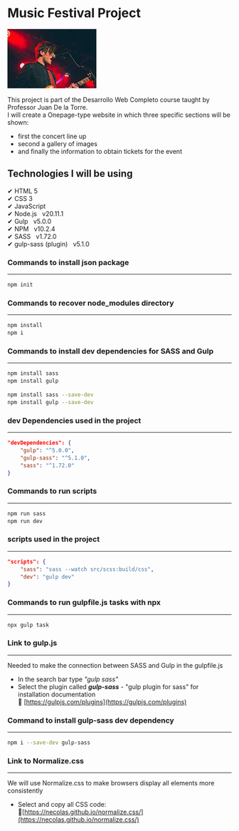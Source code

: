 # Music Festival Project

![](./img/thumb/5.jpg)

This project is part of the Desarrollo Web Completo course taught by Professor Juan De la Torre.<br>
I will create a Onepage-type website in which three specific sections will be shown:
- first the concert line up
- second a gallery of images 
- and finally the information to obtain tickets for the event  

## Technologies I will be using

✔ HTML 5 <br>
✔ CSS 3 <br>
✔ JavaScript <br>
✔ Node.js &nbsp; v20.11.1<br>
✔ Gulp &nbsp; v5.0.0<br>
✔ NPM &nbsp; v10.2.4<br>
✔ SASS &nbsp; v1.72.0<br>
✔ gulp-sass (plugin) &nbsp; v5.1.0<br>

### Commands to install json package
---

```bash
npm init
```

### Commands to recover node_modules directory
---

```bash
npm install
npm i
```

### Commands to install dev dependencies for SASS and Gulp
---

```bash
npm install sass
npm install gulp
```
```bash
npm install sass --save-dev
npm install gulp --save-dev
```

### dev Dependencies used in the project
---

```json
"devDependencies": {
    "gulp": "^5.0.0",
    "gulp-sass": "^5.1.0",
    "sass": "^1.72.0"
}
```

### Commands to run scripts 
---

```bash
npm run sass
npm run dev
```

### scripts used in the project
---

```json
"scripts": {
    "sass": "sass --watch src/scss:build/css",
    "dev": "gulp dev"
}
```

### Commands to run gulpfile.js tasks with npx
---

```bash
npx gulp task
```

### Link to gulp.js
---

Needed to make the connection between SASS and Gulp in the gulpfile.js<br>
* In the search bar type _"gulp sass"_
* Select the plugin called **_gulp-sass_** - "gulp plugin for sass" for installation documentation  
📌 [https://gulpjs.com/plugins](https://gulpjs.com/plugins)

### Command to install gulp-sass dev dependency
---

```bash
npm i --save-dev gulp-sass
```

### Link to Normalize.css
---

We will use Normalize.css to make browsers display all elements more consistently
* Select and copy all CSS code:<br>
📌[https://necolas.github.io/normalize.css/](https://necolas.github.io/normalize.css/)
